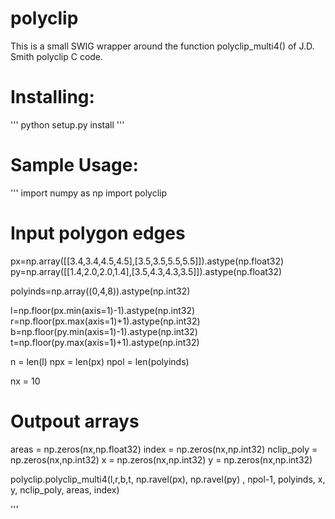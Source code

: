 # polyclip

This is a small SWIG wrapper around the function polyclip_multi4() of J.D. Smith polyclip C code.

# Installing: #
'''
python setup.py install
'''

# Sample Usage: #
'''
import numpy as np
import polyclip

# Input polygon edges
px=np.array([[3.4,3.4,4.5,4.5],[3.5,3.5,5.5,5.5]]).astype(np.float32)
py=np.array([[1.4,2.0,2.0,1.4],[3.5,4.3,4.3,3.5]]).astype(np.float32)
    
polyinds=np.array((0,4,8)).astype(np.int32)

l=np.floor(px.min(axis=1)-1).astype(np.int32)
r=np.floor(px.max(axis=1)+1).astype(np.int32)
b=np.floor(py.min(axis=1)-1).astype(np.int32)
t=np.floor(py.max(axis=1)+1).astype(np.int32)

n = len(l)
npx = len(px)
npol =  len(polyinds)

nx = 10
# Outpout arrays
areas = np.zeros(nx,np.float32)
index = np.zeros(nx,np.int32)
nclip_poly = np.zeros(nx,np.int32)
x = np.zeros(nx,np.int32)
y = np.zeros(nx,np.int32)

polyclip.polyclip_multi4(l,r,b,t, np.ravel(px), np.ravel(py) , npol-1, polyinds, x, y, nclip_poly, areas, index)

'''